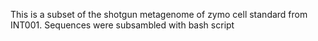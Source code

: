 This is a subset of the shotgun metagenome of zymo cell standard from INT001. Sequences were subsambled with bash script